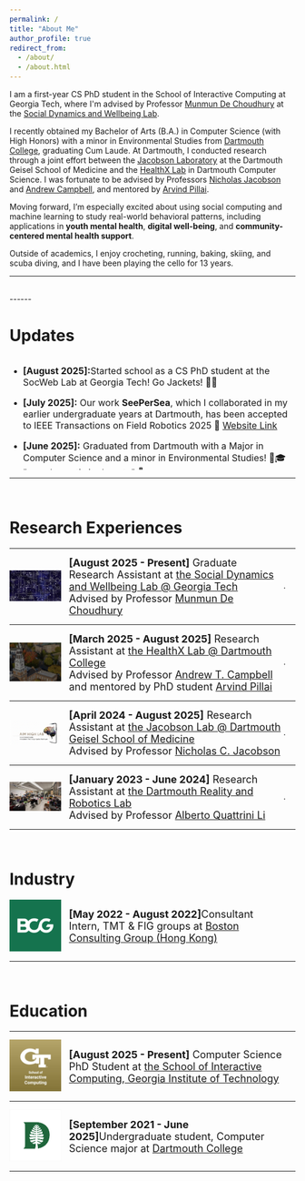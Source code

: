 ```yaml
---
permalink: /
title: "About Me"
author_profile: true
redirect_from: 
  - /about/
  - /about.html
---
```

I am a first-year CS PhD student in the School of Interactive Computing at Georgia Tech, where I'm advised by Professor [Munmun De Choudhury](http://www.munmund.net/index.html) at the [Social Dynamics and Wellbeing Lab](https://socweb.cc.gatech.edu/).

I recently obtained my Bachelor of Arts (B.A.) in Computer Science (with High Honors) with a minor in Environmental Studies from [Dartmouth College](https://home.dartmouth.edu/), graduating Cum Laude. At Dartmouth, I conducted research through a joint effort between the [Jacobson Laboratory](https://geiselmed.dartmouth.edu/jacobsonlab/) at the Dartmouth Geisel School of Medicine and the [HealthX Lab](https://healthx-dartmouth.org/) in Dartmouth Computer Science. I was fortunate to be advised by Professors [Nicholas Jacobson](https://www.nicholasjacobson.com/) and [Andrew Campbell](https://www.cs.dartmouth.edu/~campbell/), and mentored by [Arvind Pillai](https://arvind1609.github.io/). 

Moving forward, I’m especially excited about using social computing and machine learning to study real-world behavioral patterns, including applications in **youth mental health**, **digital well-being**, and **community-centered mental health support**.

Outside of academics, I enjoy crocheting, running, baking, skiing, and scuba diving, and I have been playing the cello for 13 years.

------
<br>
------

Updates
======

<div style="overflow-y: scroll; height:200px;">
<ul>

<li><p style="font-size:medium;"><b>[August 2025]:</b>Started school as a CS PhD student at the SocWeb Lab at Georgia Tech! Go Jackets! 🐝🥳 </p></li>

<li><p style="font-size:medium;"><b>[July 2025]:</b> Our work <b>SeePerSea</b>, which I collaborated in my earlier undergraduate years at Dartmouth, has been accepted to IEEE Transactions on Field Robotics 2025</a> 🥳 <a href="https://seepersea.github.io/">Website Link</a></p></li>

<li><p style="font-size:medium;"><b>[June 2025]:</b> Graduated from Dartmouth with a Major in Computer Science and a minor in Environmental Studies! 🌲🎓 "vox clamantis in deserto" 💚</p></li>

<li><p style="font-size:medium;"><b>[June 2025]:</b> Successfully defended my undergraduate thesis in CS at Dartmouth! <b>MotionTeller: Multi-modal Integration of Wearable Time-Series with LLMs for Health and Behavioral Understanding</b>, has been awarded High Honors! Yay! </a> 🥳 Now in review at the Dartmouth Digital Commons</p></li>

</ul>
</div>

------
<br>

Research Experiences
======

------

<div class="row"> 
  <span style="width:20%; height:auto; display: inline-block; justify-content:center; vertical-align: middle;"><img src="/images/SocWeb.jpg" alt="GaTech SocWeb Lab Icon" style="max-width:90%; height:auto; object-fit: contain; margin:auto;"></span>
  <span style="width:75%; height:auto; display: inline-block; vertical-align: middle;font-size:large;"><b>[August 2025 - Present]</b> Graduate Research Assistant at <a href="https://socweb.cc.gatech.edu/">the Social Dynamics and Wellbeing Lab @ Georgia Tech</a>
  <br> Advised by Professor <a href="https://www.cs.dartmouth.edu/~campbell/">Munmun De Choudhury</a></span>.
</div>

------

<div class="row"> 
  <span style="width:20%; height:auto; display: inline-block; justify-content:center; vertical-align: middle;"><img src="/images/healthX.jpg" alt="Dartmouth Jacobson Lab Icon" style="max-width:90%; height:auto; object-fit: contain; margin:auto;"></span>
  <span style="width:75%; height:auto; display: inline-block; vertical-align: middle;font-size:large;"><b>[March 2025 - August 2025]</b> Research Assistant at <a href="https://healthx-dartmouth.org/">the HealthX Lab @ Dartmouth College</a>
  <br> Advised by Professor <a href="https://www.cs.dartmouth.edu/~campbell/">Andrew T. Campbell</a> and mentored by PhD student <a href="https://arvindpillai.io/">Arvind Pillai</a></span>.
</div>

------

<div class="row"> 
  <span style="width:20%; height:auto; display: inline-block; justify-content:center; vertical-align: middle;"><img src="/images/dartmouth_jacobson_lab_icon.png" alt="Dartmouth Jacobson Lab Icon" style="max-width:90%; height:auto; object-fit: contain; margin:auto;"></span>
  <span style="width:75%; height:auto; display: inline-block; vertical-align: middle;font-size:large;"><b>[April 2024 - August 2025]</b> Research Assistant at <a href="https://geiselmed.dartmouth.edu/jacobsonlab/">the Jacobson Lab @ Dartmouth Geisel School of Medicine</a>
  <br> Advised by Professor <a href="http://nicholasjacobson.com/">Nicholas C. Jacobson</a></span>.
</div>

------

<div class="row"> 
  <span style="width:20%; height:auto; display: inline-block; justify-content:center; vertical-align: middle;"><img src="/images/dartmouth_robotics_logo.png" alt="Dartmouth RLab Icon" style="max-width:90%; height:auto; object-fit: contain; margin:auto;"></span>
  <span style="width:75%; height:auto; display: inline-block; vertical-align: middle;font-size:large;"><b>[January 2023 - June 2024]</b> Research Assistant at <a href="https://home.dartmouth.edu/">the Dartmouth Reality and Robotics Lab</a>
  <br> Advised by Professor <a href="https://rlab.cs.dartmouth.edu/albertoq/">Alberto Quattrini Li</a></span>.
</div>

------

<br>

Industry
======

<div class="row"> 
  <span style="width:20%; height:auto; display: inline-block; justify-content:center; vertical-align: middle;"><img src="/images/BCG_logo.png" alt="BCG HK Icon" style="max-width:90%; height:auto; object-fit: contain; margin:auto;"></span>
  <span style="width:75%; height:auto; display: inline-block; vertical-align: middle;font-size:large;"><b>[May 2022 - August 2022]</b>Consultant Intern, TMT & FIG groups at <a href="https://www.bcg.com/offices/hong-kong/default">Boston Consulting Group (Hong Kong)</a></span>
</div>

------

<br>

Education
======

------

<div class="row"> 
  <span style="width:20%; height:auto; display: inline-block; justify-content:center; vertical-align: middle;"><img src="/images/gatech_sic_logo.jpg" alt="GaTech SIC Icon" style="max-width:90%; height:auto; object-fit: contain; margin:auto;"></span>
  <span style="width:75%; height:auto; display: inline-block; vertical-align: middle;font-size:large;"><b>[August 2025 - Present]</b> Computer Science PhD Student at <a href="https://www.ic.gatech.edu/">the School of Interactive Computing, Georgia Institute of Technology</a></span>
</div>

------

<div class="row"> 
  <span style="width:20%; height:auto; display: inline-block; justify-content:center; vertical-align: middle;"><img src="/images/dartmouth_logo.png" alt="Dartmouth Icon" style="max-width:90%; height:auto; object-fit: contain; margin:auto;"></span>
  <span style="width:75%; height:auto; display: inline-block; vertical-align: middle;font-size:large;"><b>[September 2021 - June 2025]</b>Undergraduate student, Computer Science major at <a href="https://home.dartmouth.edu/">Dartmouth College</a></span>
</div>

------
